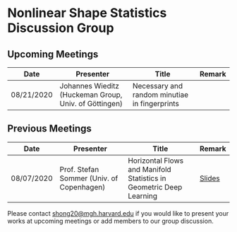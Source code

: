 # Nonlinear Shape Statistics Discussion Group

Upcoming Meetings
-----------------

| Date                   | Presenter                                   | Title                                                               | Remark |
|------------------------|---------------------------------------------|---------------------------------------------------------------------|--------|
| 08/21/2020             | Johannes Wieditz (Huckeman Group, Univ. of Göttingen) | Necessary and random minutiae in fingerprints                       |        |


Previous Meetings
-----------------
| Date                   | Presenter                                   | Title                                                               | Remark |
|------------------------|---------------------------------------------|---------------------------------------------------------------------|--------|
| 08/07/2020             | Prof. Stefan Sommer (Univ. of Copenhagen)   | Horizontal Flows and Manifold Statistics in Geometric Deep Learning |[Slides](https://slides.com/stefansommer/horizontal-flows-manifold-stochastics-geometric-deep-learning)|




Please contact shong20@mgh.harvard.edu if you would like to present your works at upcoming meetings or add members to our group discussion. 


